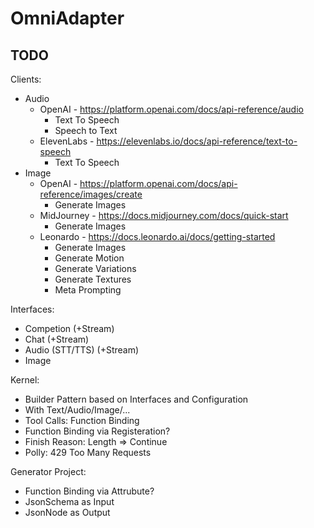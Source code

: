 # OmniAdapter

## TODO

Clients:
- Audio
   - OpenAI - https://platform.openai.com/docs/api-reference/audio
     - Text To Speech
     - Speech to Text
   - ElevenLabs - https://elevenlabs.io/docs/api-reference/text-to-speech
     - Text To Speech
- Image
   - OpenAI - https://platform.openai.com/docs/api-reference/images/create
     - Generate Images
   - MidJourney - https://docs.midjourney.com/docs/quick-start
     - Generate Images
   - Leonardo - https://docs.leonardo.ai/docs/getting-started
     - Generate Images
     - Generate Motion
     - Generate Variations
     - Generate Textures
     - Meta Prompting

Interfaces:
- Competion (+Stream)
- Chat (+Stream)
- Audio (STT/TTS) (+Stream)
- Image

Kernel:
- Builder Pattern based on Interfaces and Configuration
- With Text/Audio/Image/...
- Tool Calls: Function Binding
- Function Binding via Registeration?
- Finish Reason: Length => Continue
- Polly: 429 Too Many Requests

Generator Project:
- Function Binding via Attrubute?
- JsonSchema as Input
- JsonNode as Output
